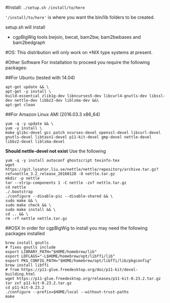 #Install:
`./setup.sh /install/to/here`

`'/install/to/here'` is where you want the bin/lib folders to be created.

setup.sh will install
- cgpBigWig tools bwjoin, bwcat, bam2bw, bam2bwbases and bam2bedgraph

#OS:
  This distribution will only work on *NIX type systems at present.

#Other Software
  For installation to proceed you require the following packages:

##For Ubuntu (tested with 14.04)
```
apt-get update && \
apt-get -y install \
build-essential zlib1g-dev libncurses5-dev libcurl4-gnutls-dev libssl-dev nettle-dev libbz2-dev liblzma-dev &&\
apt-get clean
```

##For Amazon Linux AMI (2016.03.3 x86_64)
```
yum -q -y update && \
yum -y install \
make glibc-devel gcc patch ncurses-devel openssl-devel libcurl-devel gnutls-devel libtasn1-devel p11-kit-devel gmp-devel nettle-devel libbz2-devel liblzma-devel
```

**Should nettle-devel not exist**
Use the following

```
yum -q -y install autoconf ghostscript texinfo-tex
wget https://git.lysator.liu.se/nettle/nettle/repository/archive.tar.gz?ref=nettle_3.2_release_20160128 -O nettle.tar.gz
mkdir -p nettle
tar --strip-components 1 -C nettle -zxf nettle.tar.gz
cd nettle
./.bootstrap
./configure --disable-pic --disable-shared && \
sudo make && \
sudo make check && \
sudo make install && \
cd .. && \
rm -rf nettle nettle.tar.gz
```

##OSX
  In order for cgpBigWig to install you may need the following packages installed
```
brew install gnutls
# fixes gnutls include
export LIBRARY_PATH="$HOME/homebrew/lib"
export LDFLAGS="-L$HOME/homebrew/opt/libffi/lib"
export PKG_CONFIG_PATH="$HOME/homebrew/opt/libffi/lib/pkgconfig"
brew install libffi
# from https://p11-glue.freedesktop.org/doc/p11-kit/devel-building.html
wget https://p11-glue.freedesktop.org/releases/p11-kit-0.23.2.tar.gz
tar zxf p11-kit-0.23.2.tar.gz
cd p11-kit-0.23.2
./configure --prefix=$HOME/local --without-trust-paths
make
```
